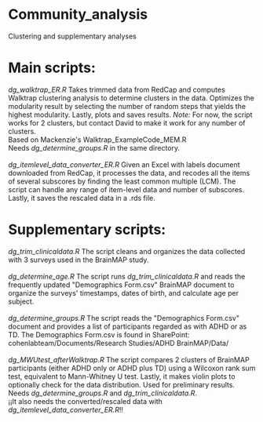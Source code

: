 # Community_analysis
Clustering and supplementary analyses

# Main scripts:
*dg_walktrap_ER.R* Takes trimmed data from RedCap and computes Walktrap clustering analysis to determine clusters in the data. Optimizes the modularity result by selecting the number of random steps that yields the highest modularity. Lastly, plots and saves results. *Note:* For now, the script works for 2 clusters, but contact David to make it work for any number of clusters.
<br />
    Based on Mackenzie's Walktrap_ExampleCode_MEM.R
<br />
    Needs *dg_determine_groups.R* in the same directory.
<br />
<br />
*dg_itemlevel_data_converter_ER.R* Given an Excel with labels document downloaded from RedCap, it processes the data, and recodes all the items of several subscores by finding the least common multiple (LCM). The script can handle any range of item-level data and number of subscores. Lastly, it saves the rescaled data in a .rds file.

# Supplementary scripts:
*dg_trim_clinicaldata.R* The script cleans and organizes the data collected with 3 surveys used in the BrainMAP study.
<br />
<br />
*dg_determine_age.R* The script runs *dg_trim_clinicaldata.R* and reads the frequently updated "Demographics Form.csv" BrainMAP document to organize the surveys' timestamps, dates of birth, and calculate age per subject.
<br />
<br />
*dg_determine_groups.R* The script reads the "Demographics Form.csv" document and provides a list of participants regarded as with ADHD or as TD. The Demographics Form.csv is found in SharePoint: cohenlabteam/Documents/Research Studies/ADHD BrainMAP/Data/
<br />
<br />
*dg_MWUtest_afterWalktrap.R* The script compares 2 clusters of BrainMAP participants (either ADHD only or ADHD plus TD) using a Wilcoxon rank sum test, equivalent to Mann-Whitney U test. Lastly, it makes violin plots to optionally check for the data distribution. Used for preliminary results.
<br />
Needs *dg_determine_groups.R* and *dg_trim_clinicaldata.R*. 
<br />
¡¡It also needs the converted/rescaled data with *dg_itemlevel_data_converter_ER.R*!!
